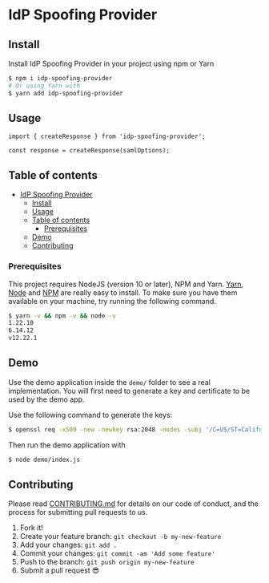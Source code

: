 # IdP Spoofing Provider

## Install

Install IdP Spoofing Provider in your project using npm or Yarn

```sh
$ npm i idp-spoofing-provider
# Or using Yarn with
$ yarn add idp-spoofing-provider
```

## Usage

```
import { createResponse } from 'idp-spoofing-provider';

const response = createResponse(samlOptions);
```

## Table of contents

- [IdP Spoofing Provider](#idp-spoofing-provider)
  - [Install](#install)
  - [Usage](#usage)
  - [Table of contents](#table-of-contents)
    - [Prerequisites](#prerequisites)
  - [Demo](#demo)
  - [Contributing](#contributing)

### Prerequisites

This project requires NodeJS (version 10 or later), NPM and Yarn.
[Yarn](https://yarnpkg.com/), [Node](http://nodejs.org/) and [NPM](https://npmjs.org/)
are really easy to install.
To make sure you have them available on your machine,
try running the following command.

```sh
$ yarn -v && npm -v && node -v
1.22.10
6.14.12
v12.22.1
```

## Demo

Use the demo application inside the `demo/` folder to see a real implementation.
You will first need to generate a key and certificate to be used by the demo app.

Use the following command to generate the keys:

```sh
$ openssl req -x509 -new -newkey rsa:2048 -nodes -subj '/C=US/ST=California/L=San Francisco/O=JankyCo/CN=Test Identity Provider' -keyout ./demo/key.pem -out ./demo/cert.pem -days 7300
```

Then run the demo application with

```sh
$ node demo/index.js
```

## Contributing

Please read [CONTRIBUTING.md](CONTRIBUTING.md) for details on our code of conduct, and the process for submitting pull requests to us.

1.  Fork it!
2.  Create your feature branch: `git checkout -b my-new-feature`
3.  Add your changes: `git add .`
4.  Commit your changes: `git commit -am 'Add some feature'`
5.  Push to the branch: `git push origin my-new-feature`
6.  Submit a pull request :sunglasses:
